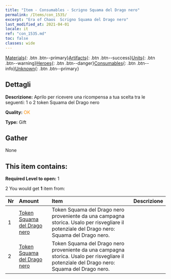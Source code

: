 ```yaml
---
title: "Item - Consumables - Scrigno Squama del Drago nero"
permalink: /Items/con_1535/
excerpt: "Era of Chaos  Scrigno Squama del Drago nero"
last_modified_at: 2021-04-01
locale: it
ref: "con_1535.md"
toc: false
classes: wide
---
```

 [Materials](/it/Items/){: .btn .btn--primary}[Artifacts](/it/Items/Artifacts/){: .btn .btn--success}[Units](/it/Items/Units/){: .btn .btn--warning}[Heroes](/it/Items/Heroes/){: .btn .btn--danger}[Consumables](/it/Items/Consumables/){: .btn .btn--info}[Unknown](/it/Items/Unknown/){: .btn .btn--primary}

## Dettagli
 **Descrizione:** Aprilo per ricevere una ricompensa a tua scelta tra le seguenti: 1 o 2 token Squama del Drago nero

 **Quality:** <span style="color: #FF8C00">OK</span>

 **Type:** Gift

## Gather

  None

## This item contains:

 **Required Level to open:** 1

 2 You would get **1** item  from:

  | Nr | Amount |     Item    | Descrizione |
  |:---|:-------|:------------|:-----------:|
  | 1 | [Token Squama del Drago nero](/it/Items/con_993/) | Token Squama del Drago nero proveniente da una campagna storica. Usalo per risvegliare il potenziale del Drago nero: Squama del Drago nero. | 
  | 2 | [Token Squama del Drago nero](/it/Items/con_993/) | Token Squama del Drago nero proveniente da una campagna storica. Usalo per risvegliare il potenziale del Drago nero: Squama del Drago nero. | 
